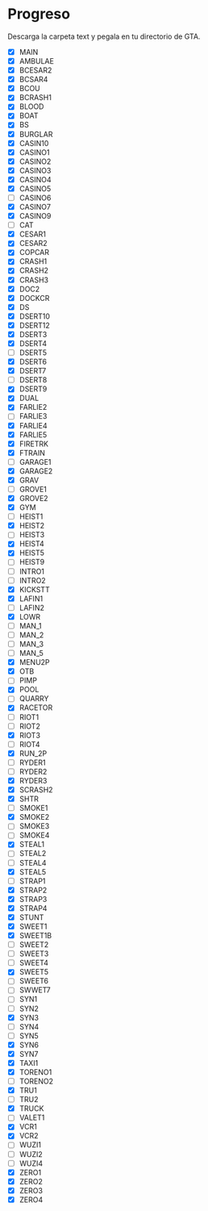 # Progreso

Descarga la carpeta text y pegala en tu directorio de GTA.

- [X] MAIN
- [X] AMBULAE
- [X] BCESAR2
- [X] BCSAR4
- [X] BCOU
- [X] BCRASH1
- [X] BLOOD
- [X] BOAT
- [X] BS
- [X] BURGLAR
- [X] CASIN10
- [X] CASINO1
- [X] CASINO2
- [X] CASINO3
- [X] CASINO4
- [X] CASINO5
- [ ] CASINO6
- [X] CASINO7
- [X] CASINO9
- [ ] CAT
- [X] CESAR1
- [X] CESAR2
- [X] COPCAR
- [X] CRASH1
- [X] CRASH2
- [X] CRASH3
- [X] DOC2
- [X] DOCKCR
- [X] DS
- [X] DSERT10
- [X] DSERT12
- [X] DSERT3
- [X] DSERT4
- [ ] DSERT5
- [X] DSERT6
- [X] DSERT7
- [ ] DSERT8
- [X] DSERT9
- [X] DUAL
- [X] FARLIE2
- [ ] FARLIE3
- [X] FARLIE4
- [X] FARLIE5
- [X] FIRETRK
- [X] FTRAIN
- [ ] GARAGE1
- [X] GARAGE2
- [X] GRAV
- [ ] GROVE1
- [X] GROVE2
- [X] GYM
- [ ] HEIST1
- [X] HEIST2
- [ ] HEIST3
- [X] HEIST4
- [X] HEIST5
- [ ] HEIST9
- [ ] INTRO1
- [ ] INTRO2
- [X] KICKSTT
- [X] LAFIN1
- [ ] LAFIN2
- [X] LOWR
- [ ] MAN_1
- [ ] MAN_2
- [ ] MAN_3
- [ ] MAN_5
- [X] MENU2P
- [X] OTB
- [ ] PIMP
- [X] POOL
- [ ] QUARRY
- [X] RACETOR
- [ ] RIOT1
- [ ] RIOT2
- [X] RIOT3
- [ ] RIOT4
- [X] RUN_2P
- [ ] RYDER1
- [ ] RYDER2
- [X] RYDER3
- [X] SCRASH2
- [X] SHTR
- [ ] SMOKE1
- [X] SMOKE2
- [ ] SMOKE3
- [ ] SMOKE4
- [X] STEAL1
- [ ] STEAL2
- [ ] STEAL4
- [X] STEAL5
- [ ] STRAP1
- [X] STRAP2
- [X] STRAP3
- [X] STRAP4
- [X] STUNT
- [X] SWEET1
- [X] SWEET1B
- [ ] SWEET2
- [ ] SWEET3
- [ ] SWEET4
- [X] SWEET5
- [ ] SWEET6
- [ ] SWWET7
- [ ] SYN1
- [ ] SYN2
- [X] SYN3
- [ ] SYN4
- [ ] SYN5
- [X] SYN6
- [X] SYN7
- [X] TAXI1
- [X] TORENO1
- [ ] TORENO2
- [X] TRU1
- [ ] TRU2
- [X] TRUCK
- [ ] VALET1
- [X] VCR1
- [X] VCR2
- [ ] WUZI1
- [ ] WUZI2
- [ ] WUZI4
- [X] ZERO1
- [X] ZERO2
- [X] ZERO3
- [X] ZERO4